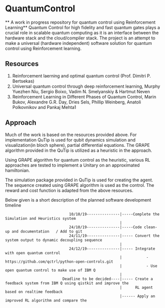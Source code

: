 # QuantumControl
** A work in progress repository for quantum control using Reinforcement Learning**
Quantum Control for high fidelity and fast quantum gates plays a crucial role in scalable quantum computing as it is an interface between the hardware stack and the cloud/compiler stack. The project is an attempt to make a universal (hardware independent) software solution for quantum control using Reinforcement learning. 

## Resources
1) Reinforcement laerning and optimal quantum control (Prof. Dimitri P. Bertsekas)
2) Universal quantum control through deep reinforcement learning, Murphy Yuezhen Niu, Sergio Boixo, Vadim N. Smelyanskiy & Hartmut Neven 
3) Reinforcement Learning in Different Phases of Quantum Control, Marin Bukov, Alexandre G.R. Day, Dries Sels, Phillip Weinberg, Anatoli      Polkovnikov and Pankaj Mehta1

## Approach 
Much of the work is based on the resources provided above. For implementation QuTip is used for qubit dynamics simulation and visualization(in bloch sphere), partial differential equations. The GRAPE algorithm provided in the QuTip is utilized as a heuristic in the approach.  

Using GRAPE algorithm for quantum control as the heuristic, various RL approaches are tested to implement a Unitary on an approximated hamiltonian.  

The simulation package provided in QuTip is used for creating the agent. The sequence created using GRAPE algorithm is used as the control. 
The reward and cost function is adapted from the above resources. 

Below given is a short description of the planned software development timeline

                                 10/10/19---------------|-----Complete the Simulation and Heuristics system
                                                        |
                                 24/10/19---------------|-----Code clean-up and documentation   / Add to git                    
                                 24/11/19---------------|----- Convert the system output to dynamic decoupling sequence     
                                                        |
                                 24/12/19---------------|----- Integrate with open quantum control
                                                        |           - https://github.com/qctrl/python-open-controls.git
                                                        |           - Use open quantum control to make use of IBM Q               
                                                        |
                              Deadline to be decided----|----- Create a feedback system from IBM Q using qistkit and improve the
                                                        |      RL agent based on realtime feedback 
                                                        |------ Apply an improved RL algorithm and compare the 
                                                     

